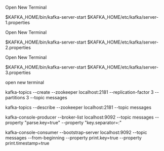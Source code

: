 
Open New Terminal

$KAFKA_HOME/bin/kafka-server-start $KAFKA_HOME/etc/kafka/server-1.properties


Open New Terminal

$KAFKA_HOME/bin/kafka-server-start $KAFKA_HOME/etc/kafka/server-2.properties


Open New Terminal

$KAFKA_HOME/bin/kafka-server-start $KAFKA_HOME/etc/kafka/server-3.properties


open new terminal

kafka-topics --create --zookeeper localhost:2181 --replication-factor 3 --partitions 3 --topic messages

kafka-topics --describe --zookeeper localhost:2181 --topic messages

kafka-console-producer --broker-list localhost:9092 --topic messages --property "parse.key=true" --property "key.separator=:"

kafka-console-consumer --bootstrap-server localhost:9092 --topic messages --from-beginning --property print.key=true --property print.timestamp=true